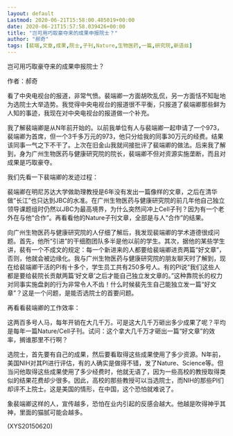 ```yaml
---
layout: default
Lastmod: 2020-06-21T15:58:00.485019+00:00
date: 2020-06-21T15:57:58.039426+00:00
title: "岂可用巧取豪夺来的成果申报院士？"
author: "郝奇"
tags: [裴端,文章,成果,院士,子刊,Nature,生物医药,一篇,研究院,新语丝]
---
```


岂可用巧取豪夺来的成果申报院士？

作者：郝奇

看了中央电视台的报道，非常气愤。裴端卿一方面胡吹乱侃，另一方面恬不知耻地为选院士大举造势。我觉得中央电视台的报道很不平衡，只报道了裴端卿那些鲜为人知的事迹，我现在对中央电视台的报道做一个补充。

我了解裴端卿是从N年前开始的。以前我单位有人与裴端卿一起申请了一个973，裴端卿为首席，但一个3千多万元的973，他只分给我的同事30万元的经费。结果该同事一气之下不干了。上次在旧金山我就间接批评了裴端卿的做法。后来我了解到，身为广州生物医药与健康研究院的院长，裴端卿不但对资源实施垄断，而且对成果是巧取豪夺。

我们先看一下裴端卿的发迹过程：

裴端卿在明尼苏达大学做助理教授是6年没有发出一篇像样的文章，之后在清华做“长江”也只达到JBC的水准。在广州生物医药与健康研究院的前几年他自己独立领导课题组时仍然以JBC为最高境界，为什么突然间冲上Cell子刊？因为有一个老外在与他“合作”。再看看他的Nature子刊文章，全部是与人“合作”的结果。

向广州生物医药与健康研究院的人仔细了解后，我发现裴端卿的学术道德很成问题。首先，他所“引进”的干细胞团队多半是他以前的学生。其次，据他的某些学生讲，裴有一个不成文的规定：每一个新进来的人都要给裴端卿进贡两篇“好文章”，否则，他就会被边缘化。我与广州生物医药与健康研究院的朋友聊天时了解到，现在给裴端卿干活的PI有十多个，学生员工共有250多号人。有的PI说“我们这些人都是要给裴院长贡献两篇‘好文章’之后才能自己独立发文章的。”这种靠院长的权力对同事实施盘剥的行为非常令人不齿！什么时候裴先生自己能独立发一篇“好文章”？这是一个问题，是能否选院士的首要问题。

再看看裴端卿的工作效率：

这两百多号人马，每年开销在大几千万。可是这大几千万砸出多少成果了呢？平均是每年一篇Nature/Cell子刊。试问：这个拿大几千万才砸出一篇“好文章”的效率，搁谁那里不行啊？

选院士，首先要有自己的成果，然后要看取得这些成果使用了多少资源。N年前，美国NIH对其PI进行评估，有的人确实是做得不错，发了Nature、Science等。但当问他取得这些成果使用了多少经费时，他就无语了，因为一些高校的教授取得类似的结果花费却少很多。因此，高校的那些教授可以当选院士，而NIH的那些PI们却评不上院士。这是美国的情形，在中国，这个恐怕就难说了。

象裴端卿这样的人，宣传越多，恐怕在业内引起的反感会越大。他越是吹得神乎其神，里面的猫腻可能会越多。

(XYS20150620)

